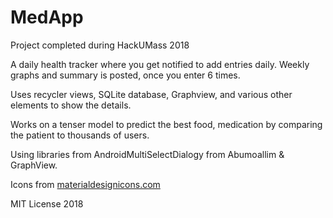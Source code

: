 # MedApp

Project completed during HackUMass 2018

A daily health tracker where you get notified to add entries daily. Weekly graphs and summary is posted, once you enter 6 times.

Uses recycler views, SQLite database, Graphview, and various other elements to show the details.

Works on a tenser model to predict the best food, medication by comparing the patient to thousands of users.

Using libraries from AndroidMultiSelectDialogy from Abumoallim & GraphView.

Icons from [materialdesignicons.com](materialdesignicons.com)

MIT License 2018
